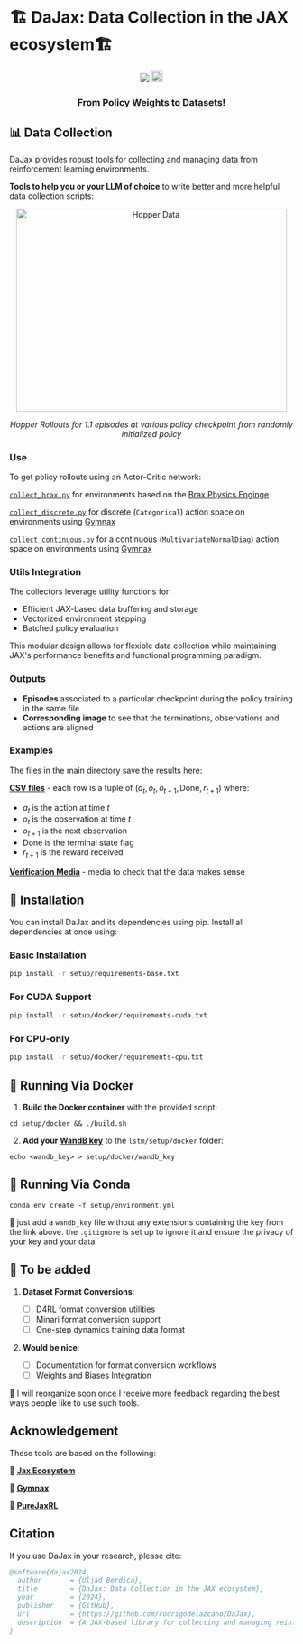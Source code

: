 # 🏗️ DaJax: Data Collection in the JAX ecosystem🏗️
 
<p align="center">
    <img src="https://img.shields.io/badge/license-Apache2.0-blue.svg" /></a>
    <a href= "https://api.wandb.ai/links/ub352/n19qn9x0">
        <img src="https://img.shields.io/badge/Weights_&_Biases-FFCC33?style=for-the-badge&logo=WeightsAndBiases&logoColor=black" height=20 /></a>
</p>

<h3 align="center">
    <strong>From Policy Weights to Datasets!</strong>
</h3>

## 📊 Data Collection

DaJax provides robust tools for collecting and managing data from reinforcement learning environments.

 **Tools to help you or your LLM of choice** to write better and more helpful data collection scripts:

<p align="center">
  <img src="animation.gif" alt="Hopper Data" width="480" height="360">
</p>
<p align="center">
  <em>Hopper Rollouts for 1.1 episodes at various policy checkpoint from randomly initialized policy</em>
</p>

### Use

To get policy rollouts using an Actor-Critic network:

[`collect_brax.py`](collect_brax.py) for environments based on the [Brax Physics Enginge](https://github.com/google/brax/tree/main)

[`collect_discrete.py`](collect_discrete.py) for discrete (```Categorical```) action space on environments using [Gymnax](https://github.com/RobertTLange/gymnax/tree/main)

[`collect_continuous.py`](collect_continuous.py) for a continuous (```MultivariateNormalDiag```) action space on environments using [Gymnax](https://github.com/RobertTLange/gymnax/tree/main)





### Utils Integration
The collectors leverage utility functions for:
- Efficient JAX-based data buffering and storage
- Vectorized environment stepping
- Batched policy evaluation


This modular design allows for flexible data collection while maintaining JAX's performance benefits and functional programming paradigm.

### Outputs

- **Episodes** associated to a particular checkpoint during the policy training in the same file
- **Corresponding image** to see that the terminations, observations and actions are aligned

### Examples

The files in the main directory save the results here:

[**CSV files**](data/expert_data/) - each row is a tuple of  $(a_t, o_t, o_{t+1}, \text{Done}, r_{t+1})$ where:
- $a_t$ is the action at time $t$
- $o_t$ is the observation at time $t$
- $o_{t+1}$ is the next observation
- $\text{Done}$ is the terminal state flag
- $r_{t+1}$ is the reward received
 

[**Verification Media**](data/media/) - media to check that the data makes sense



## 🔩 Installation

You can install DaJax and its dependencies using pip. Install all dependencies at once using:

### Basic Installation
```bash
pip install -r setup/requirements-base.txt
```

### For CUDA Support
```bash
pip install -r setup/docker/requirements-cuda.txt
```

### For CPU-only
```bash
pip install -r setup/docker/requirements-cpu.txt
```

## 🐳 Running Via Docker

1. **Build the Docker container** with the provided script:
```
cd setup/docker && ./build.sh
```
2. **Add your [WandB key](https://wandb.ai/authorize)** to the `lstm/setup/docker` folder:

```
echo <wandb_key> > setup/docker/wandb_key
```
## 🐍 Running Via Conda

```
conda env create -f setup/environment.yml
```



👼 just add a `wandb_key` file without any extensions containing the key from the link above. the `.gitignore` is set up to ignore it and ensure the privacy of your key and your data. 

## 📝 To be added

1. **Dataset Format Conversions**:
   - [ ] D4RL format conversion utilities
   - [ ] Minari format conversion support
   - [ ] One-step dynamics training data format

2. **Would be nice**:

   - [ ] Documentation for format conversion workflows
   - [ ] Weights and Biases Integration

 😬 I will reorganize soon once I receive more feedback regarding the best ways people like to use such tools. 

##  Acknowledgement

These tools are based on the following:

🚀 **[Jax Ecosystem](https://github.com/jax-ml/jax_)** 

💪 **[Gymnax](https://github.com/RobertTLange/gymnax)** 

🌟 **[PureJaxRL](https://github.com/luchris429/purejaxrl/tree/main)** 

## Citation

If you use DaJax in your research, please cite:

```bibtex
@software{dajax2024,
  author       = {Uljad Berdica},
  title        = {DaJax: Data Collection in the JAX ecosystem},
  year         = {2024},
  publisher    = {GitHub},
  url          = {https://github.com/rodrigodelazcano/DaJax},
  description  = {A JAX-based library for collecting and managing reinforcement learning datasets}
}
```

